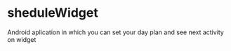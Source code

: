# sheduleWidget
Android aplication in which you can set your day plan and see next activity on widget
